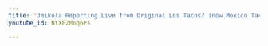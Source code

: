 ```yaml
---
title: 'Jmikola Reporting Live from Original Los Tacos? (now Mexico Tacos)'
youtube_id: NtXPZMoq6Ps

---
```

